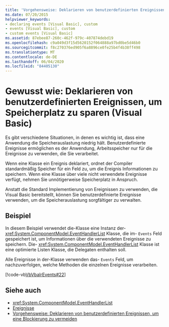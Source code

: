 ```yaml
---
title: 'Vorgehensweise: Deklarieren von benutzerdefinierten Ereignissen zum Einsparen von Arbeitsspeicher'
ms.date: 07/20/2015
helpviewer_keywords:
- declaring events [Visual Basic], custom
- events [Visual Basic], custom
- custom events [Visual Basic]
ms.assetid: 87ebee87-260c-462f-979c-407874debd19
ms.openlocfilehash: c9a049d3f15d5620152f064888a97bd0be5d46b0
ms.sourcegitcommit: f8c270376ed905f6a8896ce0fe25b4f4b38ff498
ms.translationtype: MT
ms.contentlocale: de-DE
ms.lasthandoff: 06/04/2020
ms.locfileid: "84405130"
---
```

# <a name="how-to-declare-custom-events-to-conserve-memory-visual-basic"></a>Gewusst wie: Deklarieren von benutzerdefinierten Ereignissen, um Speicherplatz zu sparen (Visual Basic)
Es gibt verschiedene Situationen, in denen es wichtig ist, dass eine Anwendung die Speicherauslastung niedrig hält. Benutzerdefinierte Ereignisse ermöglichen es der Anwendung, Arbeitsspeicher nur für die Ereignisse zu verwenden, die Sie verarbeitet.  
  
 Wenn eine Klasse ein Ereignis deklariert, ordnet der Compiler standardmäßig Speicher für ein Feld zu, um die Ereignis Informationen zu speichern. Wenn eine Klasse über viele nicht verwendete Ereignisse verfügt, nehmen Sie unnötigerweise Speicherplatz in Anspruch.  
  
 Anstatt die Standard Implementierung von Ereignissen zu verwenden, die Visual Basic bereitstellt, können Sie benutzerdefinierte Ereignisse verwenden, um die Speicherauslastung sorgfältiger zu verwalten.  
  
## <a name="example"></a>Beispiel  
 In diesem Beispiel verwendet die-Klasse eine Instanz der- <xref:System.ComponentModel.EventHandlerList> Klasse, die im- `Events` Feld gespeichert ist, um Informationen über die verwendeten Ereignisse zu speichern. Die- <xref:System.ComponentModel.EventHandlerList> Klasse ist eine optimierte Listen Klasse, die Delegaten enthalten soll.  
  
 Alle Ereignisse in der-Klasse verwenden das- `Events` Feld, um nachzuverfolgen, welche Methoden die einzelnen Ereignisse verarbeiten.  
  
 [!code-vb[VbVbalrEvents#22](~/samples/snippets/visualbasic/VS_Snippets_VBCSharp/VbVbalrEvents/VB/Class1.vb#22)]  
  
## <a name="see-also"></a>Siehe auch

- <xref:System.ComponentModel.EventHandlerList>
- [Ereignisse](index.md)
- [Vorgehensweise: Deklarieren von benutzerdefinierten Ereignissen, um eine Blockierung zu vermeiden](how-to-declare-custom-events-to-avoid-blocking.md)
